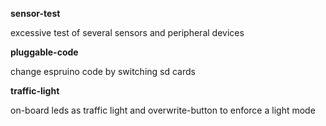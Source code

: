 **sensor-test**

excessive test of several sensors and peripheral devices


**pluggable-code**

change espruino code by switching sd cards


**traffic-light**

on-board leds as traffic light and overwrite-button to enforce a light mode
